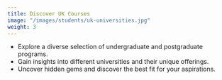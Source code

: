 ```yaml
---
title: Discover UK Courses 
image: "/images/students/uk-universities.jpg"
weight: 3
---
```


- Explore a diverse selection of undergraduate and postgraduate programs.
- Gain insights into different universities and their unique offerings.
- Uncover hidden gems and discover the best fit for your aspirations.

